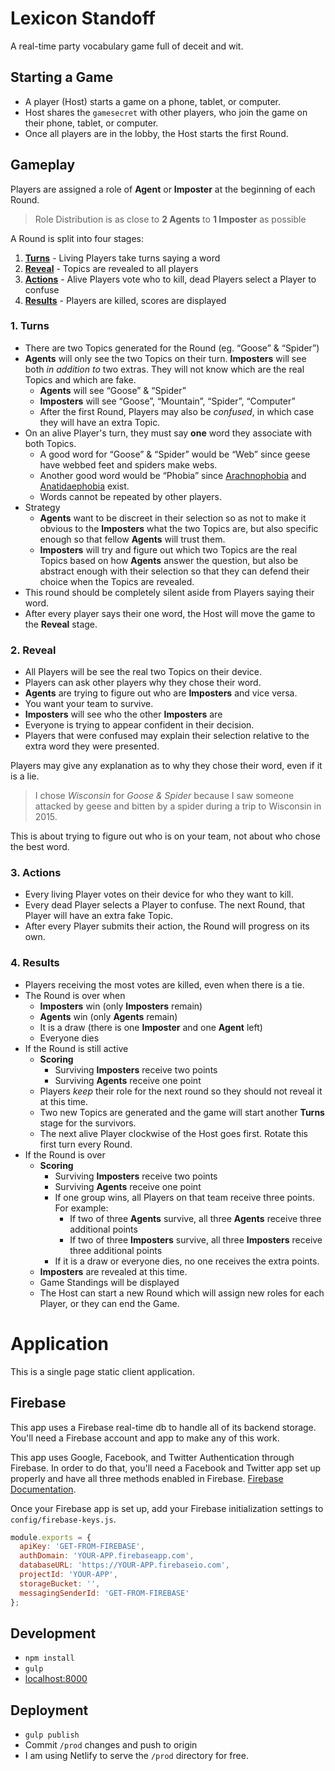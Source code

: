 # Lexicon Standoff
A real-time party vocabulary game full of deceit and wit.

## Starting a Game
- A player (Host) starts a game on a phone, tablet, or computer.
- Host shares the `gamesecret` with other players, who join the game on their phone, tablet, or computer.
- Once all players are in the lobby, the Host starts the first Round.

## Gameplay
Players are assigned a role of **Agent** or **Imposter** at the beginning of each Round.

> Role Distribution is as close to **2 Agents** to **1 Imposter** as possible

A Round is split into four stages:

  1. [**Turns**](#1-turns)
    - Living Players take turns saying a word
  1. [**Reveal**](#2-reveal)
    - Topics are revealed to all players
  1. [**Actions**](#3-actions)
    - Alive Players vote who to kill, dead Players select a Player to confuse
  1. [**Results**](#4-results)
    - Players are killed, scores are displayed

### 1. Turns
  - There are two Topics generated for the Round (eg. “Goose” & “Spider”)
  - **Agents** will only see the two Topics on their turn. **Imposters** will see both _in addition to_ two extras. They will not know which are the real Topics and which are fake.
    - **Agents** will see “Goose” & “Spider”
    - **Imposters** will see “Goose”, “Mountain”, “Spider”, “Computer”
    - After the first Round, Players may also be _confused_, in which case they will have an extra Topic.
  - On an alive Player's turn, they must say **one** word they associate with both Topics.
    - A good word for “Goose” & “Spider” would be “Web” since geese have webbed feet and spiders make webs.
    - Another good word would be “Phobia” since [Arachnophobia](https://en.wikipedia.org/wiki/Arachnophobia) and [Anatidaephobia](www.fearof.net/fear-of-ducks-phobia-anatidaephobia/) exist.
    - Words cannot be repeated by other players.
  - Strategy
    - **Agents** want to be discreet in their selection so as not to make it obvious to the **Imposters** what the two Topics are, but also specific enough so that fellow **Agents** will trust them.
    - **Imposters** will try and figure out which two Topics are the real Topics based on how **Agents** answer the question, but also be abstract enough with their selection so that they can defend their choice when the Topics are revealed. 
  - This round should be completely silent aside from Players saying their word.
  - After every player says their one word, the Host will move the game to the **Reveal** stage.

### 2. Reveal
  - All Players will be see the real two Topics on their device.
  - Players can ask other players why they chose their word.
  - **Agents** are trying to figure out who are **Imposters** and vice versa.
  - You want your team to survive.
  - **Imposters** will see who the other **Imposters** are
  - Everyone is trying to appear confident in their decision.
  - Players that were confused may explain their selection relative to the extra word they were presented.

Players may give any explanation as to why they chose their word, even if it is a lie.

> I chose _Wisconsin_ for _Goose & Spider_ because I saw someone attacked by geese and bitten by a spider during a trip to Wisconsin in 2015.

This is about trying to figure out who is on your team, not about who chose the best word.


### 3. Actions
  - Every living Player votes on their device for who they want to kill.
  - Every dead Player selects a Player to confuse. The next Round, that Player will have an extra fake Topic.
  - After every Player submits their action, the Round will progress on its own.

### 4. Results
  - Players receiving the most votes are killed, even when there is a tie.
  - The Round is over when 
    - **Imposters** win (only **Imposters** remain)
    - **Agents** win (only **Agents** remain)
    - It is a draw (there is one **Imposter** and one **Agent** left)
    - Everyone dies
  - If the Round is still active
    - **Scoring** 
      - Surviving **Imposters**  receive two points
      - Surviving **Agents** receive one point
    - Players _keep_ their role for the next round so they should not reveal it at this time.
    - Two new Topics are generated and the game will start another **Turns** stage for the survivors.
    - The next alive Player clockwise of the Host goes first. Rotate this first turn every Round.
  - If the Round is over
    - **Scoring**
      - Surviving **Imposters**  receive two points
      - Surviving **Agents** receive one point
      - If one group wins, all Players on that team receive three points. For example:
        - If two of three **Agents** survive, all three **Agents** receive three additional points
        - If two of three **Imposters** survive, all three **Imposters** receive three additional points
      - If it is a draw or everyone dies, no one receives the extra points.
    - **Imposters** are revealed at this time.
    - Game Standings will be displayed
    - The Host can start a new Round which will assign new roles for each Player, or they can end the Game.


# Application
This is a single page static client application.

## Firebase
This app uses a Firebase real-time db to handle all of its backend storage. You'll need a Firebase account and app to make any of this work.

This app uses Google, Facebook, and Twitter Authentication through Firebase. In order to do that, you'll need a Facebook and Twitter app set up properly and have all three methods enabled in Firebase. [Firebase Documentation](https://firebase.google.com/docs/auth/web/start).

Once your Firebase app is set up, add your Firebase initialization settings to `config/firebase-keys.js`.

```js
module.exports = {
  apiKey: 'GET-FROM-FIREBASE',
  authDomain: 'YOUR-APP.firebaseapp.com',
  databaseURL: 'https://YOUR-APP.firebaseio.com',
  projectId: 'YOUR-APP',
  storageBucket: '',
  messagingSenderId: 'GET-FROM-FIREBASE'
};
```

## Development
- `npm install`
- `gulp`
- [localhost:8000](http://localhost:8000)

## Deployment
- `gulp publish`
- Commit `/prod` changes and push to origin
- I am using Netlify to serve the `/prod` directory for free.
